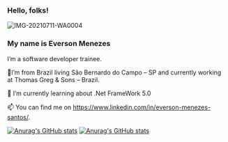 ### Hello, folks! 
![IMG-20210711-WA0004](https://user-images.githubusercontent.com/56317408/125205396-66862980-e258-11eb-9255-563116f7aa91.jpg)
### My name is Everson Menezes

I’m a  software developer trainee.

🔭I’m from Brazil living São Bernardo do Campo – SP and currently working at Thomas Greg & Sons – Brazil.

🌱 I’m currently learning about .Net FrameWork 5.0

📫 You can find me on https://www.linkedin.com/in/everson-menezes-santos/.

[![Anurag's GitHub stats](https://github-readme-stats.vercel.app/api?username=Everson-Menezes&show_icons=true&theme=dark)](https://github.com/Everson-Menezes/) [![Anurag's GitHub stats](https://github-readme-stats.vercel.app/api/top-langs?username=Everson-Menezes&langs_count=5&show_icons=true&theme=dark)](https://github.com/Everson-Menezes/)

